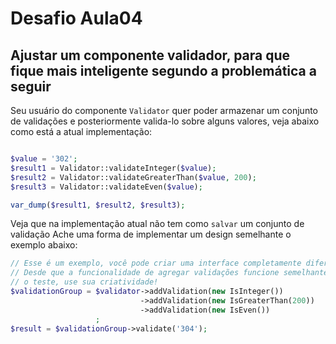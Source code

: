 # Desafio Aula04

## Ajustar um componente validador, para que fique mais inteligente segundo a problemática a seguir

Seu usuário do componente `Validator` quer poder armazenar um conjunto de validações e posteriormente valida-lo
sobre alguns valores, veja abaixo como está a atual implementação:

```php

$value = '302';
$result1 = Validator::validateInteger($value);
$result2 = Validator::validateGreaterThan($value, 200);
$result3 = Validator::validateEven($value);

var_dump($result1, $result2, $result3);

```

Veja que na implementação atual não tem como `salvar` um conjunto de validação
Ache uma forma de implementar um design semelhante o exemplo abaixo:

```php
// Esse é um exemplo, você pode criar uma interface completamente diferente!
// Desde que a funcionalidade de agregar validações funcione semelhante com
// o teste, use sua criatividade!
$validationGroup = $validator->addValidation(new IsInteger())
                             ->addValidation(new IsGreaterThan(200))
                             ->addValidation(new IsEven())
                   ;
$result = $validationGroup->validate('304');
```

